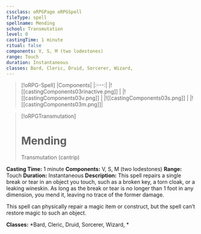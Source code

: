 ```yaml
---
cssclass: oRPGPage oRPGSpell
fileType: spell
spellname: Mending
school: Transmutation
level: 0
castingTime: 1 minute
ritual: false
components: V, S, M (two lodestones)
range: Touch
duration: Instantaneous
classes: Bard, Cleric, Druid, Sorcerer, Wizard,
---
```

> [!oRPG-Spell]
> |Components|
> |:---:|
> |![[castingComponents03rinactive.png]] |
> |![[castingComponents03v.png]] |
> |![[castingComponents03s.png]] |
> |![[castingComponents03m.png]]|

> [!oRPGTransmutation]
>#  Mending
> Transmutation  (cantrip)

**Casting Time:** 1 minute
**Components:** V, S, M (two lodestones)
**Range:** Touch
**Duration:**  Instantaneous
**Description:**
This spell repairs a single break or tear in an object you touch, such as a broken key, a torn cloak, or a leaking wineskin. As long as the break or tear is no longer than 1 foot in any dimension, you mend it, leaving no trace of the former damage.



 This spell can physically repair a magic item or construct, but the spell can’t restore magic to such an object.



**Classes:**  *Bard, Cleric, Druid, Sorcerer, Wizard, *


